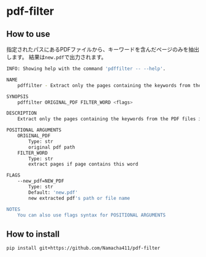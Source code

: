# pdf-filter

## How to use

指定されたパスにあるPDFファイルから、キーワードを含んだページのみを抽出します。
結果は`new.pdf`で出力されます。

```sh
INFO: Showing help with the command 'pdffilter -- --help'.

NAME
    pdffilter - Extract only the pages containing the keywords from the PDF files in the specified path.

SYNOPSIS
    pdffilter ORIGINAL_PDF FILTER_WORD <flags>

DESCRIPTION
    Extract only the pages containing the keywords from the PDF files in the specified path.

POSITIONAL ARGUMENTS
    ORIGINAL_PDF
        Type: str
        original pdf path
    FILTER_WORD
        Type: str
        extract pages if page contains this word

FLAGS
    --new_pdf=NEW_PDF
        Type: str
        Default: 'new.pdf'
        new extracted pdf's path or file name

NOTES
    You can also use flags syntax for POSITIONAL ARGUMENTS
```

## How to install

```sh
pip install git+https://github.com/Namacha411/pdf-filter
```
